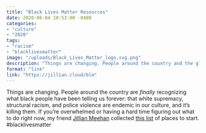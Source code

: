 ```yaml
---
title: "Black Lives Matter Resources"
date: 2020-06-04 10:53:00 -0400
categories: 
- "culture"
- "2020"
tags: 
- "racism"
- "blacklivesmatter"
image: "/uploads/Black_Lives_Matter_logo.svg.png"
description: "Things are changing. People around the country and the globe are *finally* recognizing what black people have been telling us forever, that white supremacy and police violence are endemic in our culture. If you’re having a hard time figuring out what to do right now, Jillian Meehan put together this list of places to start."
format: "link"
link: "https://jillian.cloud/blm"
---
```


Things are changing. People around the country are *finally* recognizing what black people have been telling us forever: that white supremacy, structural racism, and police violence are endemic in our culture, and it’s killing them. If you’re overwhelmed or having a hard time figuring out what to do right now, my friend [Jillian Meehan](http://twitter.com/jilliangmeehan) collected [this list](https://jillian.cloud/blm) of places to start. #blacklivesmatter
